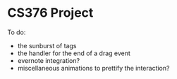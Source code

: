 CS376 Project
=====

To do:

- the sunburst of tags
- the handler for the end of a drag event
- evernote integration?
- miscellaneous animations to prettify the interaction? 